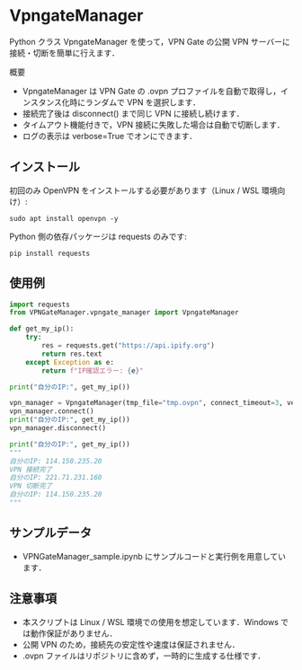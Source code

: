 # VpngateManager

Python クラス VpngateManager を使って，VPN Gate の公開 VPN サーバーに接続・切断を簡単に行えます．

概要
- VpngateManager は VPN Gate の .ovpn プロファイルを自動で取得し，インスタンス化時にランダムで VPN を選択します．
- 接続完了後は disconnect() まで同じ VPN に接続し続けます．
- タイムアウト機能付きで，VPN 接続に失敗した場合は自動で切断します．
- ログの表示は verbose=True でオンにできます．

## インストール
初回のみ OpenVPN をインストールする必要があります（Linux / WSL 環境向け）:

```
sudo apt install openvpn -y
```

Python 側の依存パッケージは requests のみです:

```
pip install requests
```

## 使用例

```python
import requests
from VPNGateManager.vpngate_manager import VpngateManager

def get_my_ip():
    try:
        res = requests.get("https://api.ipify.org")
        return res.text
    except Exception as e:
        return f"IP確認エラー: {e}"

print("自分のIP:", get_my_ip())

vpn_manager = VpngateManager(tmp_file="tmp.ovpn", connect_timeout=3, verbose=True)
vpn_manager.connect()
print("自分のIP:", get_my_ip())
vpn_manager.disconnect()

print("自分のIP:", get_my_ip())
"""
自分のIP: 114.150.235.20
VPN 接続完了
自分のIP: 221.71.231.160
VPN 切断完了
自分のIP: 114.150.235.20
"""
```

## サンプルデータ
- VPNGateManager_sample.ipynb にサンプルコードと実行例を用意しています．

## 注意事項
- 本スクリプトは Linux / WSL 環境での使用を想定しています．Windows では動作保証がありません．
- 公開 VPN のため，接続先の安定性や速度は保証されません．
- .ovpn ファイルはリポジトリに含めず，一時的に生成する仕様です．
